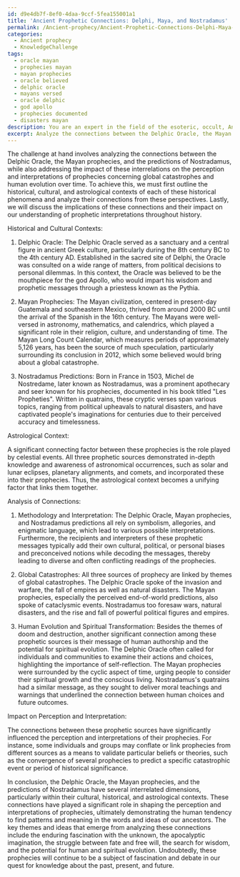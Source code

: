 ```yaml
---
id: d9e4db7f-8ef0-4daa-9ccf-5fea155001a1
title: 'Ancient Prophetic Connections: Delphi, Maya, and Nostradamus'
permalink: /Ancient-prophecy/Ancient-Prophetic-Connections-Delphi-Maya-and-Nostradamus/
categories:
  - Ancient prophecy
  - KnowledgeChallenge
tags:
  - oracle mayan
  - prophecies mayan
  - mayan prophecies
  - oracle believed
  - delphic oracle
  - mayans versed
  - oracle delphic
  - god apollo
  - prophecies documented
  - disasters mayan
description: You are an expert in the field of the esoteric, occult, Ancient prophecy and Education. You are a writer of tests, challenges, books and deep knowledge on Ancient prophecy for initiates and students to gain deep insights and understanding from. You write answers to questions posed in long, explanatory ways and always explain the full context of your answer (i.e., related concepts, formulas, examples, or history), as well as the step-by-step thinking process you take to answer the challenges. Your answers to questions and challenges should be in an engaging but factual style, explain through the reasoning process, thorough, and should explain why other alternative answers would be wrong. Summarize the key themes, ideas, and conclusions at the end.
excerpt: Analyze the connections between the Delphic Oracle, the Mayan prophecies, and the predictions of Nostradamus considering their cultural, historical, and astrological contexts. How do these interrelations impact the perception and interpretations of these prophecies in regards to global catastrophes and human evolution over time?
---
```

The challenge at hand involves analyzing the connections between the Delphic Oracle, the Mayan prophecies, and the predictions of Nostradamus, while also addressing the impact of these interrelations on the perception and interpretations of prophecies concerning global catastrophes and human evolution over time. To achieve this, we must first outline the historical, cultural, and astrological contexts of each of these historical phenomena and analyze their connections from these perspectives. Lastly, we will discuss the implications of these connections and their impact on our understanding of prophetic interpretations throughout history.

Historical and Cultural Contexts:

1. Delphic Oracle:
The Delphic Oracle served as a sanctuary and a central figure in ancient Greek culture, particularly during the 8th century BC to the 4th century AD. Established in the sacred site of Delphi, the Oracle was consulted on a wide range of matters, from political decisions to personal dilemmas. In this context, the Oracle was believed to be the mouthpiece for the god Apollo, who would impart his wisdom and prophetic messages through a priestess known as the Pythia.

2. Mayan Prophecies:
The Mayan civilization, centered in present-day Guatemala and southeastern Mexico, thrived from around 2000 BC until the arrival of the Spanish in the 16th century. The Mayans were well-versed in astronomy, mathematics, and calendrics, which played a significant role in their religion, culture, and understanding of time. The Mayan Long Count Calendar, which measures periods of approximately 5,126 years, has been the source of much speculation, particularly surrounding its conclusion in 2012, which some believed would bring about a global catastrophe.

3. Nostradamus Predictions:
Born in France in 1503, Michel de Nostredame, later known as Nostradamus, was a prominent apothecary and seer known for his prophecies, documented in his book titled "Les Propheties". Written in quatrains, these cryptic verses span various topics, ranging from political upheavals to natural disasters, and have captivated people's imaginations for centuries due to their perceived accuracy and timelessness.

Astrological Context:

A significant connecting factor between these prophecies is the role played by celestial events. All three prophetic sources demonstrated in-depth knowledge and awareness of astronomical occurrences, such as solar and lunar eclipses, planetary alignments, and comets, and incorporated these into their prophecies. Thus, the astrological context becomes a unifying factor that links them together.

Analysis of Connections:

1. Methodology and Interpretation:
The Delphic Oracle, Mayan prophecies, and Nostradamus predictions all rely on symbolism, allegories, and enigmatic language, which lead to various possible interpretations. Furthermore, the recipients and interpreters of these prophetic messages typically add their own cultural, political, or personal biases and preconceived notions while decoding the messages, thereby leading to diverse and often conflicting readings of the prophecies.

2. Global Catastrophes:
All three sources of prophecy are linked by themes of global catastrophes. The Delphic Oracle spoke of the invasion and warfare, the fall of empires as well as natural disasters. The Mayan prophecies, especially the perceived end-of-world predictions, also spoke of cataclysmic events. Nostradamus too foresaw wars, natural disasters, and the rise and fall of powerful political figures and empires.

3. Human Evolution and Spiritual Transformation:
Besides the themes of doom and destruction, another significant connection among these prophetic sources is their message of human authorship and the potential for spiritual evolution. The Delphic Oracle often called for individuals and communities to examine their actions and choices, highlighting the importance of self-reflection. The Mayan prophecies were surrounded by the cyclic aspect of time, urging people to consider their spiritual growth and the conscious living. Nostradamus's quatrains had a similar message, as they sought to deliver moral teachings and warnings that underlined the connection between human choices and future outcomes.

Impact on Perception and Interpretation:

The connections between these prophetic sources have significantly influenced the perception and interpretations of their prophecies. For instance, some individuals and groups may conflate or link prophecies from different sources as a means to validate particular beliefs or theories, such as the convergence of several prophecies to predict a specific catastrophic event or period of historical significance.

In conclusion, the Delphic Oracle, the Mayan prophecies, and the predictions of Nostradamus have several interrelated dimensions, particularly within their cultural, historical, and astrological contexts. These connections have played a significant role in shaping the perception and interpretations of prophecies, ultimately demonstrating the human tendency to find patterns and meaning in the words and ideas of our ancestors. The key themes and ideas that emerge from analyzing these connections include the enduring fascination with the unknown, the apocalyptic imagination, the struggle between fate and free will, the search for wisdom, and the potential for human and spiritual evolution. Undoubtedly, these prophecies will continue to be a subject of fascination and debate in our quest for knowledge about the past, present, and future.
